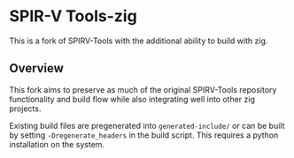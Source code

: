 # SPIR-V Tools-zig

This is a fork of SPIRV-Tools with the additional ability to build with zig.

## Overview

This fork aims to preserve as much of the original SPIRV-Tools repository functionality and build flow while also integrating well into other zig projects.

Existing build files are pregenerated into `generated-include/` or can be built by setting `-Dregenerate_headers` in the build script. This requires a python installation on the system.

